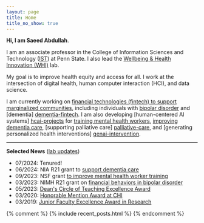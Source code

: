 ```yaml
---
layout: page
title: Home
title_no_show: true
---
```


**Hi, I am Saeed Abdullah**.

I am an associate professor in the College of Information Sciences and
Technology ([IST][ist-link]) at Penn State. I also lead the [Wellbeing & Health
Innovation (WHI)][whi-lab] lab.

My goal is to improve health equity and access for all. I work at the
intersection of digital health, human computer interaction (HCI), and
data science.

I am currently working on [financial technologies
(fintech) to support marginalized communities][fintech-projects],
including individuals with [bipolar disorder][bd-fintech] and [dementia]
[dementia-fintech]. I am also developing [human-centered AI systems]
[hcai-projects] for [training mental health workers][teammait],
[improving dementia care][dementia-va], [supporting palliative care]
[palliative-care], and [generating personalized health interventions]
[genai-intervention].

---

**Selected News** ([lab updates](https://whilab.org/news))
* 07/2024: Tenured!
* 06/2024: NIA R21 grant to [support dementia care][dementia-va]
* 09/2023: NSF grant [to improve mental health worker training][teammait]
* 03/2023: NIMH R21 grant on [financial behaviors in bipolar disorder][bd-fintech]
* 05/2023: [Dean's Circle of Teaching Excellence Award](https://www.psu.edu/news/information-sciences-and-technology/story/ist-announces-2023-deans-circle-teaching-excellence/)
* 03/2020: [Honorable Mention Award at CHI](https://dl.acm.org/doi/10.1145/3313831.3376551)
* 03/2019: [Junior Faculty Excellence Award in Research](https://news.psu.edu/story/567207/2019/04/03/faculty-and-staff-recognized-annual-ist-awards-reception)

{% comment %}
{% include recent_posts.html %}
{% endcomment %}

[whi-lab]: https://whilab.org/
[ist-link]: https://ist.psu.edu/
[fintech-projects]: https://whilab.org/#democratizing-financial-technology-fintech
[hcai-projects]: https://whilab.org/#human-centered-ai-for-health
[bd-fintech]: https://whilab.org/projects/bd-finhealth.html
[dementia-fintech]: https://whilab.org/projects/dementia-fintech.html
[teammait]: https://whilab.org/projects/teammait.html
[dementia-va]: https://whilab.org/projects/dementia-va.html
[palliative-care]: https://whilab.org/projects/palliative-care.html
[genai-intervention]: https://whilab.org/projects/genai-intervention.html
